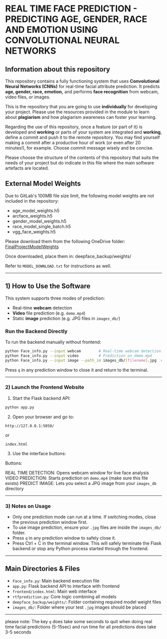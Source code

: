 # REAL TIME FACE PREDICTION - PREDICTING AGE, GENDER, RACE AND EMOTION USING CONVOLUTIONAL NEURAL NETWORKS

## Information about this repository

This repository contains a fully functioning system that uses **Convolutional Neural Networks (CNNs)** for real-time facial attribute prediction. It predicts **age, gender, race, emotion,** and performs **face recognition** from webcam, video files, or images.

This is the repository that you are going to use **individually** for developing your project. Please use the resources provided in the module to learn about **plagiarism** and how plagiarism awareness can foster your learning.

Regarding the use of this repository, once a feature (or part of it) is developed and **working** or parts of your system are integrated and **working**, define a commit and push it to the remote repository. You may find yourself making a commit after a productive hour of work (or even after 20 minutes!), for example. Choose commit message wisely and be concise.

Please choose the structure of the contents of this repository that suits the needs of your project but do indicate in this file where the main software artefacts are located.

## External Model Weights

Due to GitLab's 100MB file size limit, the following model weights are not included in the repository:

- age_model_weights.h5
- arcface_weights.h5
- gender_model_weights.h5
- race_model_single_batch.h5
- vgg_face_weights.h5

Please download them from the following OneDrive folder:
[FinalProjectModelWeights](https://uniofleicester-my.sharepoint.com/:f:/r/personal/sa1021_student_le_ac_uk/Documents/FinalProjectModelWeights?csf=1&web=1&e=LE5oGW)

Once downloaded, place them in:
deepface_backup/weights/

Refer to `MODEL_DOWNLOAD.txt` for instructions as well.

---

## 1) How to Use the Software

This system supports three modes of prediction:
- Real-time **webcam** detection
- **Video** file prediction (e.g. `demo.mp4`)
- Static **image** prediction (e.g. JPG files in `images_db/`)

### Run the Backend Directly

To run the backend manually without frontend:

```bash
python Face_info.py --input webcam        # Real-time webcam detection
python Face_info.py --input video         # Prediction on demo.mp4
python Face_info.py --input image --path_im images_db/[filename].jpg  # Prediction on an image
```

Press `q` in any prediction window to close it and return to the terminal.

---

### 2) Launch the Frontend Website

1. Start the Flask backend API:

```bash
python app.py
```

2. Open your browser and go to:

```
http://127.0.0.1:5050/
```
or
```
index.html
```

3. Use the interface buttons:

Buttons:

REAL TIME DETECTION: Opens webcam window for live face analysis              
VIDEO PREDICTION: Starts prediction on `demo.mp4` (make sure this file exists)
PREDICT IMAGE: Lets you select a JPG image from your `images_db` directory

---

### 3) Notes on Usage

- Only one prediction mode can run at a time. If switching modes, close the previous prediction window first.
- To use image prediction, ensure your `.jpg` files are inside the `images_db/` folder.
- Press `q` in any prediction window to safely close it.
- Press Ctrl + C in the terminal window. This will safely terminate the Flask backend or stop any Python process started through the frontend.

---

## Main Directories & Files

- `Face_info.py`: Main backend execution file
- `app.py`: Flask backend API to interface with frontend
- `frontend/index.html`: Main web interface
- `rtfprediction.py`: Core logic combining all models
- `deepface_backup/weights/`: Folder containing required model weight files
- `images_db/`: Folder where your test `.jpg` images should be placed

---

please note: The key `q` does take some seconds to quit when doing real time facial predictions (5-15sec) and run time for all predictions does take 3-5 seconds